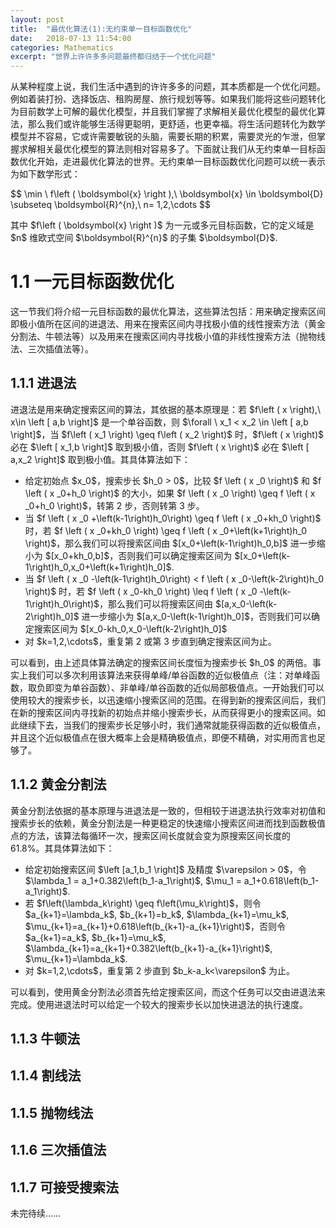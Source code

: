```yaml
---
layout: post
title:  "最优化算法(1):无约束单一目标函数优化"
date:   2018-07-13 11:54:00
categories: Mathematics
excerpt: "世界上许许多多问题最终都归结于一个优化问题"
---
```


<div class="post-style">

<p>从某种程度上说，我们生活中遇到的许许多多的问题，其本质都是一个优化问题。例如着装打扮、选择饭店、租购房屋、旅行规划等等。如果我们能将这些问题转化为目前数学上可解的最优化模型，并且我们掌握了求解相关最优化模型的最优化算法，那么我们或许能够生活得更聪明，更舒适，也更幸福。将生活问题转化为数学模型并不容易，它或许需要敏锐的头脑，需要长期的积累，需要灵光的乍泄，但掌握求解相关最优化模型的算法则相对容易多了。下面就让我们从无约束单一目标函数优化开始，走进最优化算法的世界。无约束单一目标函数优化问题可以统一表示为如下数学形式：</p>

<p class="post-text-formula">
$$
\min \ f\left ( \boldsymbol{x} \right ),\ \boldsymbol{x} \in \boldsymbol{D} \subseteq \boldsymbol{R}^{n},\ n= 1,2,\cdots 
$$
</p>

<p class="post-text-noindent">其中 $f\left ( \boldsymbol{x} \right )$ 为一元或多元目标函数，它的定义域是 $n$ 维欧式空间 $\boldsymbol{R}^{n}$ 的子集 $\boldsymbol{D}$.</p>

<h1>1.1 一元目标函数优化</h1>

<p>这一节我们将介绍一元目标函数的最优化算法，这些算法包括：用来确定搜索区间即极小值所在区间的进退法、用来在搜索区间内寻找极小值的线性搜索方法（黄金分割法、牛顿法等）以及用来在搜索区间内寻找极小值的非线性搜索方法（抛物线法、三次插值法等）。</p>

<h2>1.1.1 进退法</h2>

<p>进退法是用来确定搜索区间的算法，其依据的基本原理是：若 $f\left ( x \right),\ x\in \left [ a,b \right]$ 是一个单谷函数，则 $\forall \ x_1 < x_2 \in \left [ a,b \right]$，当 $f\left ( x_1 \right) \geq  f\left ( x_2 \right)$ 时，$f\left ( x \right)$ 必在 $\left [ x_1,b \right]$ 取到极小值，否则 $f\left ( x \right)$ 必在 $\left [ a,x_2 \right]$ 取到极小值。其具体算法如下：</p>

<ul>
<li>给定初始点 $x_0$，搜索步长 $h_0 > 0$，比较 $f  \left ( x _0 \right)$ 和 $f  \left ( x _0+h_0 \right)$ 的大小，如果 $f  \left ( x _0 \right) \geq f  \left ( x _0+h_0 \right)$，转第 2 步，否则转第 3 步。</li>
<li>当 $f  \left ( x _0 +\left(k-1\right)h_0\right) \geq f  \left ( x _0+kh_0 \right)$ 时，若 $f  \left ( x _0+kh_0 \right) \geq f  \left ( x _0+\left(k+1\right)h_0 \right)$，那么我们可以将搜索区间由 $[x_0+\left(k-1\right)h_0,b]$ 进一步缩小为 $[x_0+kh_0,b]$，否则我们可以确定搜索区间为 $[x_0+\left(k-1\right)h_0,x_0+\left(k+1\right)h_0]$.</li>
<li>当 $f  \left ( x _0 -\left(k-1\right)h_0\right) < f  \left ( x _0-\left(k-2\right)h_0 \right)$ 时，若 $f  \left ( x _0-kh_0 \right) \leq f  \left ( x _0 -\left(k-1\right)h_0\right)$，那么我们可以将搜索区间由 $[a,x_0-\left(k-2\right)h_0]$ 进一步缩小为 $[a,x_0-\left(k-1\right)h_0]$，否则我们可以确定搜索区间为 $[x_0-kh_0,x_0-\left(k-2\right)h_0]$</li>
<li>对 $k=1,2,\cdots$，重复第 2 或第 3 步直到确定搜索区间为止。</li>
</ul>

<p class="post-text-noindent">可以看到，由上述具体算法确定的搜索区间长度恒为搜索步长 $h_0$ 的两倍。事实上我们可以多次利用该算法来获得单峰/单谷函数的近似极值点（注：对单峰函数，取负即变为单谷函数）、非单峰/单谷函数的近似局部极值点。一开始我们可以使用较大的搜索步长，以迅速缩小搜索区间的范围。在得到新的搜索区间后，我们在新的搜索区间内寻找新的初始点并缩小搜索步长，从而获得更小的搜索区间。如此继续下去，当我们的搜索步长足够小时，我们通常就能获得函数的近似极值点，并且这个近似极值点在很大概率上会是精确极值点，即便不精确，对实用而言也足够了。</p>

<h2>1.1.2 黄金分割法</h2>

<p>黄金分割法依据的基本原理与进退法是一致的，但相较于进退法执行效率对初值和搜索步长的依赖，黄金分割法是一种更稳定的快速缩小搜索区间进而找到函数极值点的方法，该算法每循环一次，搜索区间长度就会变为原搜索区间长度的 61.8%。其具体算法如下：</p>

<ul>
<li>给定初始搜索区间 $\left [a_1,b_1 \right]$ 及精度 $\varepsilon > 0$，令 $\lambda_1 = a_1+0.382\left(b_1-a_1\right)$, $\mu_1 = a_1+0.618\left(b_1-a_1\right)$.</li>
<li>若 $f\left(\lambda_k\right) \geq f\left(\mu_k\right)$，则令 $a_{k+1}=\lambda_k$, $b_{k+1}=b_k$, $\lambda_{k+1}=\mu_k$, $\mu_{k+1}=a_{k+1}+0.618\left(b_{k+1}-a_{k+1}\right)$，否则令 $a_{k+1}=a_k$, $b_{k+1}=\mu_k$, $\lambda_{k+1}=a_{k+1}+0.382\left(b_{k+1}-a_{k+1}\right)$, $\mu_{k+1}=\lambda_k$.</li>
<li>对 $k=1,2,\cdots$，重复第 2 步直到 $b_k-a_k<\varepsilon$ 为止。</li>
</ul>

<p class="post-text-noindent">可以看到，使用黄金分割法必须首先给定搜索区间，而这个任务可以交由进退法来完成。使用进退法时可以给定一个较大的搜索步长以加快进退法的执行速度。</p>

<h2>1.1.3 牛顿法</h2>

<p></p>

<h2>1.1.4 割线法</h2>

<p></p>

<h2>1.1.5 抛物线法</h2>

<p></p>

<h2>1.1.6 三次插值法</h2>

<p></p>


<h2>1.1.7 可接受搜索法</h2>

<p></p>

<p class="post-text-noindent">未完待续……</p>

<p class="post-text-center"></p>
<p class="post-text-tablename"></p>